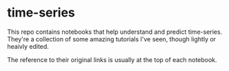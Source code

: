 # time-series
This repo contains notebooks that help understand and predict time-series. They're a collection of some amazing tutorials I've seen, though lightly or heaivly edited.

The reference to their original links is usually at the top of each notebook.